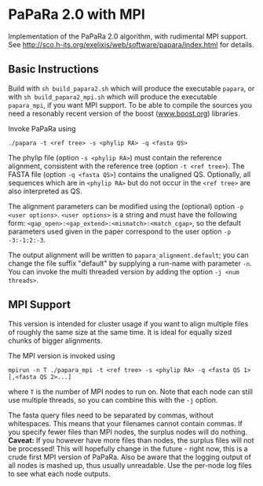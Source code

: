 PaPaRa 2.0 with MPI
===================

Implementation of the PaPaRa 2.0 algorithm, with rudimental MPI support. See
http://sco.h-its.org/exelixis/web/software/papara/index.html
for details.

Basic Instructions
------------------

Build with `sh build_papara2.sh` which will produce the executable `papara`,
or with `sh build_papara2_mpi.sh` which will produce the executable `papara_mpi`, if you want
MPI support.
To be able to compile the sources you need a resonably recent version of the boost (www.boost.org)
libraries.

Invoke PaPaRa using

    ./papara -t <ref tree> -s <phylip RA> -q <fasta QS>

The phylip file (option `-s <phylip RA>`) must contain the reference alignment, consistent with the
reference tree (option `-t <ref tree>`). The FASTA file (option `-q <fasta QS>`) contains the
unaligned QS. Optionally, all sequences which are in `<phylip RA>` but do not occur in the
`<ref tree>` are also interpreted as QS.

The alignment parameters can be modified using the (optional) option `-p <user options>`.
`<user options>` is a string and must have the following form:
`<gap_open>:<gap_extend>:<mismatch>:<match_cgap>`, so the default parameters used given in the paper
correspond to the user option `-p -3:-1:2:-3`.

The output alignment will be written to `papara_alignment.default`; you can change the file suffix
"default" by supplying a run-name with parameter `-n`.
You can invoke the multi threaded version by adding the option `-j <num threads>`.

MPI Support
-----------

This version is intended for cluster usage if you want to align multiple files of roughly the same
size at the same time. It is ideal for equally sized chunks of bigger alignments.

The MPI version is invoked using

    mpirun -n T ./papara_mpi -t <ref tree> -s <phylip RA> -q <fasta QS 1>[,<fasta QS 2>...]

where `T` is the number of MPI nodes to run on. Note that each node can still use multiple threads,
so you can combine this with the `-j` option.

The fasta query files need to be separated by commas, without whitespaces. This means that your
filenames cannot contain commas. If you specify fewer files than MPI nodes, the surplus nodes
will do nothing.
**Caveat:** If you however have more files than nodes, the surplus files will not be processed!
This will hopefully change in the future - right now, this is a crude first MPI version of PaPaRa.
Also be aware that the logging output of all nodes is mashed up, thus usually unreadable. Use the per-node log
files to see what each node outputs.
